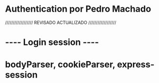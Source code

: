 # Authentication por Pedro Machado

////////////////// REVISADO ACTUALIZADO //////////////////

# ---- Login session ----

# bodyParser, cookieParser, express-session
